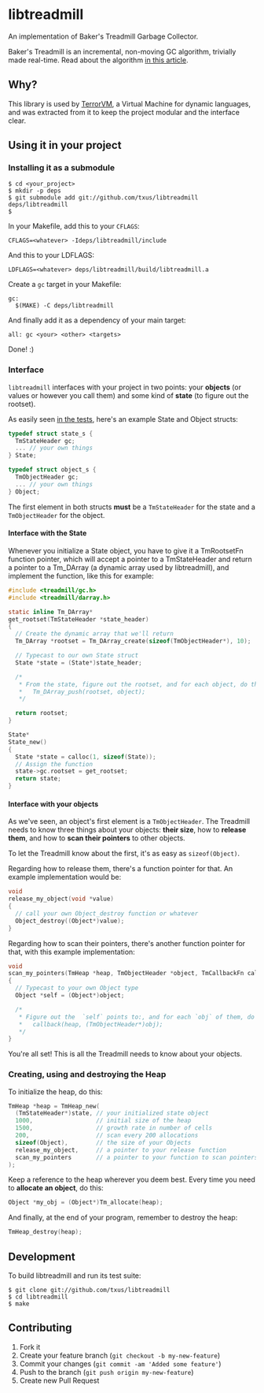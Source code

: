 # libtreadmill

An implementation of Baker's Treadmill Garbage Collector.

Baker's Treadmill is an incremental, non-moving GC algorithm, trivially made real-time. Read about the algorithm [in this article][gc].

## Why?

This library is used by [TerrorVM][terrorvm], a Virtual Machine for dynamic
languages, and was extracted from it to keep the project modular and the
interface clear.

## Using it in your project

### Installing it as a submodule

    $ cd <your_project>
    $ mkdir -p deps
    $ git submodule add git://github.com/txus/libtreadmill deps/libtreadmill
    $ 

In your Makefile, add this to your `CFLAGS`:

    CFLAGS=<whatever> -Ideps/libtreadmill/include

And this to your LDFLAGS:

    LDFLAGS=<whatever> deps/libtreadmill/build/libtreadmill.a

Create a `gc` target in your Makefile:

```make
gc:
  $(MAKE) -C deps/libtreadmill
```

And finally add it as a dependency of your main target:

```make
all: gc <your> <other> <targets>
```

Done! :)

### Interface

`libtreadmill` interfaces with your project in two points: your **objects** (or
values or however you call them) and some kind of **state** (to figure out the
rootset).

As easily seen [in the tests][tests], here's an example State and Object
structs:

```c
typedef struct state_s {
  TmStateHeader gc;
  ... // your own things
} State;

typedef struct object_s {
  TmObjectHeader gc;
  ... // your own things
} Object;
```

The first element in both structs **must** be a `TmStateHeader` for the state
and a `TmObjectHeader` for the object.

#### Interface with the State

Whenever you initialize a State object, you have to give it a TmRootsetFn
function pointer, which will accept a pointer to a TmStateHeader and return a
pointer to a Tm_DArray (a dynamic array used by libtreadmill), and implement the
function, like this for example:

```c
#include <treadmill/gc.h>
#include <treadmill/darray.h>

static inline Tm_DArray*
get_rootset(TmStateHeader *state_header)
{
  // Create the dynamic array that we'll return
  Tm_DArray *rootset = Tm_DArray_create(sizeof(TmObjectHeader*), 10);

  // Typecast to our own State struct
  State *state = (State*)state_header;

  /*
   * From the state, figure out the rootset, and for each object, do this:
   *   Tm_DArray_push(rootset, object);
   */

  return rootset;
}

State*
State_new()
{
  State *state = calloc(1, sizeof(State));
  // Assign the function 
  state->gc.rootset = get_rootset;
  return state;
}
```

#### Interface with your objects

As we've seen, an object's first element is a `TmObjectHeader`. The Treadmill
needs to know three things about your objects: **their size**, how to **release
them**, and how to **scan their pointers** to other objects.

To let the Treadmill know about the first, it's as easy as `sizeof(Object)`.

Regarding how to release them, there's a function pointer for that. An example
implementation would be:

```c
void
release_my_object(void *value)
{
  // call your own Object_destroy function or whatever
  Object_destroy((Object*)value);
}
```

Regarding how to scan their pointers, there's another function pointer for that,
with this example implementation:

```c
void
scan_my_pointers(TmHeap *heap, TmObjectHeader *object, TmCallbackFn callback)
{
  // Typecast to your own Object type
  Object *self = (Object*)object;

  /*
   * Figure out the  `self` points to:, and for each `obj` of them, do this:
   *   callback(heap, (TmObjectHeader*)obj);
   */
}
```

You're all set! This is all the Treadmill needs to know about your objects.

### Creating, using and destroying the Heap

To initialize the heap, do this:

```c
TmHeap *heap = TmHeap_new(
  (TmStateHeader*)state, // your initialized state object
  1000,                  // initial size of the heap
  1500,                  // growth rate in number of cells
  200,                   // scan every 200 allocations
  sizeof(Object),        // the size of your Objects
  release_my_object,     // a pointer to your release function
  scan_my_pointers       // a pointer to your function to scan pointers
);
```

Keep a reference to the heap wherever you deem best. Every time you need to
**allocate an object**, do this:

```c
Object *my_obj = (Object*)Tm_allocate(heap);
```

And finally, at the end of your program, remember to destroy the heap:

```c
TmHeap_destroy(heap);
```

## Development

To build libtreadmill and run its test suite:

    $ git clone git://github.com/txus/libtreadmill
    $ cd libtreadmill
    $ make

## Contributing

1. Fork it
2. Create your feature branch (`git checkout -b my-new-feature`)
3. Commit your changes (`git commit -am 'Added some feature'`)
4. Push to the branch (`git push origin my-new-feature`)
5. Create new Pull Request

[gc]: http://www.pipeline.com/~hbaker1/NoMotionGC.html
[terrorvm]: https://github.com/txus/terrorvm
[tests]: https://github.com/txus/libtreadmill/blob/master/tests/gc_tests.c
